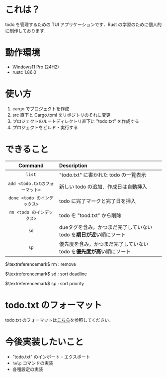 # これは？

todo を管理するための TUI アプリケーションです．Rust の学習のために個人的に制作しております．

# 動作環境
- Windows11 Pro (24H2)
- rustc 1.86.0

# 使い方
1. cargo でプロジェクトを作成
2. src 直下と Cargo.toml をリポジトリのそれに変更
3. プロジェクトのルートディレクトリ直下に "todo.txt" を作成する
4. プロジェクトをビルド・実行する

# できること
|Command|Description|
|:---:|:---|
|`list`|"todo.txt" に書かれた todo の一覧表示|
|`add <todo.txtのフォーマット>`|新しい todo の追加．作成日は自動挿入|
|`done <todo のインデックス>`|todo に完了マークと完了日を挿入|
|`rm <todo のインデックス>`|todo を "tood.txt" から削除|
|`sd`|dueタグを含み，かつまだ完了していない todo を**期日が近い**順にソート|
|`sp`|優先度を含み，かつまだ完了していない todo を**優先度が高い**順にソート|

$\textreferencemark$ rm : remove

$\textreferencemark$ sd : sort deadline

$\textreferencemark$ sp : sort priority

# todo.txt のフォーマット

todo.txt のフォーマットは[こちら](https://github.com/todotxt/todo.txt)を参照してください．

# 今後実装したいこと
- "todo.txt" のインポート・エクスポート
- `help` コマンドの実装
- 各種設定の実装
